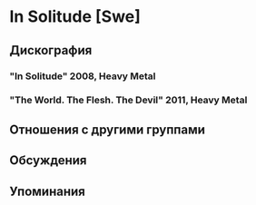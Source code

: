 # In Solitude [Swe]



## Дискография

### "In Solitude" 2008, Heavy Metal



### "The World. The Flesh. The Devil" 2011, Heavy Metal




## Отношения с другими группами


## Обсуждения


## Упоминания

